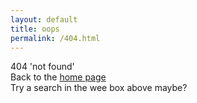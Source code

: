 ```yaml
---
layout: default
title: oops
permalink: /404.html
---
```


<div class="home-page">

404 'not found'  
Back to the [home page](/)  
Try a search in the wee box above maybe?

</div>
